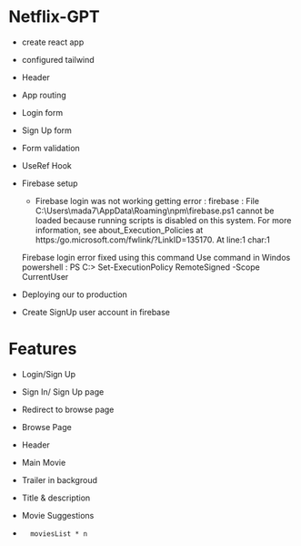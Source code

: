 # Netflix-GPT

- create react app
- configured tailwind
- Header
- App routing
- Login form
- Sign Up form
- Form validation
- UseRef Hook
- Firebase setup
    - Firebase login was not working
    getting error : firebase : File C:\Users\mada7\AppData\Roaming\npm\firebase.ps1 cannot be loaded because running scripts is disabled on this system. For more information, see about_Execution_Policies at https:/go.microsoft.com/fwlink/?LinkID=135170. At line:1 char:1

    Firebase login error fixed using this command
    Use command in Windos powershell : PS C:\> Set-ExecutionPolicy RemoteSigned -Scope CurrentUser

- Deploying our to production

- Create SignUp user account in firebase

# Features

- Login/Sign Up
-   Sign In/ Sign Up page
-   Redirect to browse page

- Browse Page
-   Header
-   Main Movie
-   Trailer in backgroud
-   Title & description
-   Movie Suggestions
-       moviesList * n


